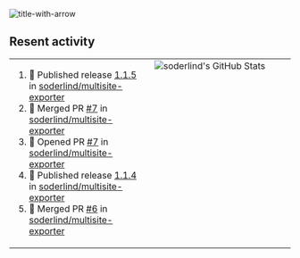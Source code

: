 
![title-with-arrow](https://github.com/soderlind/soderlind/assets/1649452/0f685042-97c3-46ba-b290-804d07f05370)



## Resent activity

<table width="100%" border="0"><tr><td width="49%">

<!--START_SECTION:activity-->
1. 🚀 Published release [1.1.5](https://github.com/soderlind/multisite-exporter/releases/tag/1.1.5) in [soderlind/multisite-exporter](https://github.com/soderlind/multisite-exporter)
2. 🎉 Merged PR [#7](https://github.com/soderlind/multisite-exporter/pull/7) in [soderlind/multisite-exporter](https://github.com/soderlind/multisite-exporter)
3. 💪 Opened PR [#7](https://github.com/soderlind/multisite-exporter/pull/7) in [soderlind/multisite-exporter](https://github.com/soderlind/multisite-exporter)
4. 🚀 Published release [1.1.4](https://github.com/soderlind/multisite-exporter/releases/tag/1.1.4) in [soderlind/multisite-exporter](https://github.com/soderlind/multisite-exporter)
5. 🎉 Merged PR [#6](https://github.com/soderlind/multisite-exporter/pull/6) in [soderlind/multisite-exporter](https://github.com/soderlind/multisite-exporter)
<!--END_SECTION:activity-->
  </td>
<td width="49%" valign="top">
     <img  alt="soderlind's GitHub Stats" src="https://awesome-github-stats.azurewebsites.net/user-stats/soderlind?cardType=octocat&theme=github&preferLogin=false&Title=FFFFFF&Border=FFFFFF" />
</td></tr></table>


<!-- ![](./profile-3d-contrib/profile-green-animate.svg) -->


